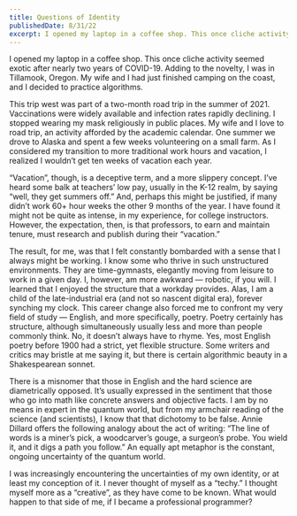 ```yaml
---
title: Questions of Identity
publishedDate: 8/31/22
excerpt: I opened my laptop in a coffee shop. This once cliche activity seemed exotic after nearly two years of COVID-19. Adding to the novelty, I was in Tillamook, Oregon. My wife and I had just finished camping on the coast, and I decided to practice algorithms.
---
```


I opened my laptop in a coffee shop. This once cliche activity seemed exotic after nearly two years of COVID-19. Adding to the novelty, I was in Tillamook, Oregon. My wife and I had just finished camping on the coast, and I decided to practice algorithms.

This trip west was part of a two-month road trip in the summer of 2021. Vaccinations were widely available and infection rates rapidly declining. I stopped wearing my mask religiously in public places. My wife and I love to road trip, an activity afforded by the academic calendar. One summer we drove to Alaska and spent a few weeks volunteering on a small farm. As I considered my transition to more traditional work hours and vacation, I realized I wouldn’t get ten weeks of vacation each year.

“Vacation”, though, is a deceptive term, and a more slippery concept. I’ve heard some balk at teachers’ low pay, usually in the K-12 realm, by saying “well, they get summers off.” And, perhaps this might be justified, if many didn’t work 60+ hour weeks the other 9 months of the year. I have found it might not be quite as intense, in my experience, for college instructors. However, the expectation, then, is that professors, to earn and maintain tenure, must research and publish during their “vacation.”

The result, for me, was that I felt constantly bombarded with a sense that I always might be working. I know some who thrive in such unstructured environments. They are time-gymnasts, elegantly moving from leisure to work in a given day. I, however, am more awkward — robotic, if you will. I learned that I enjoyed the structure that a workday provides. Alas, I am a child of the late-industrial era (and not so nascent digital era), forever synching my clock.
This career change also forced me to confront my very field of study — English, and more specifically, poetry. Poetry certainly has structure, although simultaneously usually less and more than people commonly think. No, it doesn’t always have to rhyme. Yes, most English poetry before 1900 had a strict, yet flexible structure. Some writers and critics may bristle at me saying it, but there is certain algorithmic beauty in a Shakespearean sonnet.

There is a misnomer that those in English and the hard science are diametrically opposed. It’s usually expressed in the sentiment that those who go into math like concrete answers and objective facts. I am by no means in expert in the quantum world, but from my armchair reading of the science (and scientists), I know that that dichotomy to be false. Annie Dillard offers the following analogy about the act of writing: “The line of words is a miner’s pick, a woodcarver’s gouge, a surgeon’s probe. You wield it, and it digs a path you follow.” An equally apt metaphor is the constant, ongoing uncertainty of the quantum world.

I was increasingly encountering the uncertainties of my own identity, or at least my conception of it. I never thought of myself as a “techy.” I thought myself more as a “creative”, as they have come to be known. What would happen to that side of me, if I became a professional programmer?
